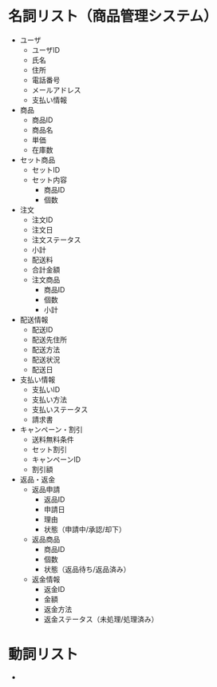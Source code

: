# 名詞リスト（商品管理システム）
- ユーザ
  - ユーザID
  - 氏名
  - 住所
  - 電話番号
  - メールアドレス
  - 支払い情報
- 商品
  - 商品ID
  - 商品名
  - 単価
  - 在庫数
- セット商品
  - セットID
  - セット内容
    - 商品ID
    - 個数
- 注文
  - 注文ID
  - 注文日
  - 注文ステータス
  - 小計
  - 配送料
  - 合計金額
  - 注文商品
    - 商品ID
    - 個数
    - 小計
- 配送情報
  - 配送ID
  - 配送先住所
  - 配送方法
  - 配送状況
  - 配送日
- 支払い情報
  - 支払いID
  - 支払い方法
  - 支払いステータス
  - 請求書
- キャンペーン・割引
  - 送料無料条件
  - セット割引
  - キャンペーンID
  - 割引額
- 返品・返金
  - 返品申請
    - 返品ID
    - 申請日
    - 理由
    - 状態（申請中/承認/却下）
  - 返品商品
    - 商品ID
    - 個数
    - 状態（返品待ち/返品済み）
  - 返金情報
    - 返金ID
    - 金額
    - 返金方法
    - 返金ステータス（未処理/処理済み）


# 動詞リスト
- 